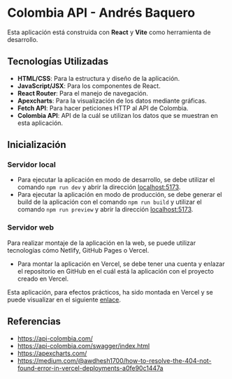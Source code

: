 # Colombia API - Andrés Baquero

Esta aplicación está construida con **React** y **Vite** como herramienta de desarrollo.

## Tecnologías Utilizadas

- **HTML/CSS**: Para la estructura y diseño de la aplicación.
- **JavaScript/JSX**: Para los componentes de React.
- **React Router**: Para el manejo de navegación.
- **Apexcharts**: Para la visualización de los datos mediante gráficas.
- **Fetch API**: Para hacer peticiones HTTP al API de Colombia.
- **Colombia API**: API de la cuál se utilizan los datos que se muestran en esta aplicación.

## Inicialización

### Servidor local

- Para ejecutar la aplicación en modo de desarrollo, se debe utilizar el comando ```npm run dev``` y abrir la dirección [localhost:5173](localhost:5173).
- Para ejecutar la aplicación en modo de producción, se debe generar el build de la aplicación con el comando ```npm run build``` y utilizar el comando ```npm run preview``` y abrir la dirección [localhost:5173](localhost:5173).

### Servidor web

Para realizar montaje de la aplicación en la web, se puede utilizar tecnologías cómo Netlify, GitHub Pages o Vercel.

- Para montar la aplicación en Vercel, se debe tener una cuenta y enlazar el repositorio en GitHub en el cuál está la aplicación con el proyecto creado en Vercel.

Esta aplicación, para efectos prácticos, ha sido montada en Vercel y se puede visualizar en el siguiente [enlace](https://colombian-api-andresbaquero.vercel.app/colombia_dash).


## Referencias

- https://api-colombia.com/
- https://api-colombia.com/swagger/index.html
- https://apexcharts.com/
- https://medium.com/@awdhesh1700/how-to-resolve-the-404-not-found-error-in-vercel-deployments-a0fe90c1447a
